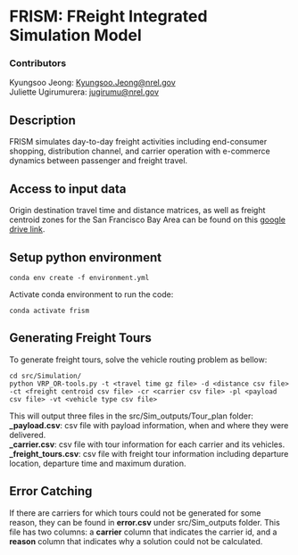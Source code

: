 # FRISM: FReight Integrated Simulation Model
### Contributors
Kyungsoo Jeong: <Kyungsoo.Jeong@nrel.gov>
<br>
Juliette Ugirumurera: <jugirumu@nrel.gov>
<br>

## Description
FRISM simulates day-to-day freight activities including end-consumer shopping, distribution channel, and carrier operation with e-commerce dynamics between passenger and freight travel.

## Access to input data
Origin destination travel time and distance matrices, as well as freight centroid zones for the San Francisco Bay Area can be found on this [google drive link](https://drive.google.com/drive/folders/14LSjFYH3BtmqUaaAVoPk3wPhGc2f2nBz). 

## Setup python environment
```linux
conda env create -f environment.yml
```
Activate conda environment to run the code:
```linux
conda activate frism
```

## Generating Freight Tours
To generate freight tours, solve the vehicle routing problem as bellow:
<br>
```
cd src/Simulation/
python VRP_OR-tools.py -t <travel time gz file> -d <distance csv file> -ct <freight centroid csv file> -cr <carrier csv file> -pl <payload csv file> -vt <vehicle type csv file>
```

This will output three files in the src/Sim_outputs/Tour_plan folder:
<br>
**_payload.csv**: csv file with payload information, when and where they were delivered.
<br>
**_carrier.csv**: csv file with tour information for each carrier and its vehicles.
<br>
**_freight_tours.csv**: csv file with freight tour information including departure location, departure time and maximum duration.

## Error Catching
If there are carriers for which tours could not be generated for some reason, they can be found in **error.csv** under src/Sim_outputs folder. This file has two columns: a **carrier** column that indicates the carrier id, and a **reason** column that indicates why a solution could not be calculated.
